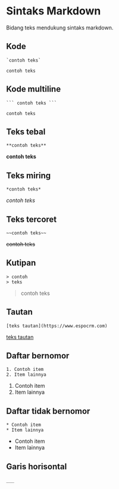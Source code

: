 # Sintaks Markdown

Bidang teks mendukung sintaks markdown.

## Kode
```
`contoh teks`
```

`contoh teks`

## Kode multiline

```
``` contoh teks ``` 
```

```
contoh teks
```

## Teks tebal

```
**contoh teks**
```

**contoh teks**

## Teks miring

```
*contoh teks*
```

*contoh teks*

## Teks tercoret

```
~~contoh teks~~
```

~~contoh teks~~

## Kutipan

```
> contoh
> teks
```

> contoh
> teks

## Tautan

```
[teks tautan](https://www.espocrm.com)
```
[teks tautan](https://www.espocrm.com)

## Daftar bernomor

```
1. Contoh item
2. Item lainnya
```

1. Contoh item
2. Item lainnya

## Daftar tidak bernomor

```
* Contoh item
* Item lainnya
```

* Contoh item
* Item lainnya

## Garis horisontal

```
___
```

